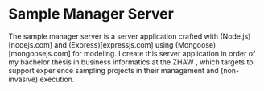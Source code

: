 # Sample Manager Server

The sample manager server is a server application crafted with (Node.js)[nodejs.com] and (Express)[expressjs.com] using (Mongoose)[mongoosejs.com] for modeling. I create this server application in order of my bachelor thesis in business informatics at the ZHAW , which targets to support experience sampling projects in their management and (non-invasive) execution.

